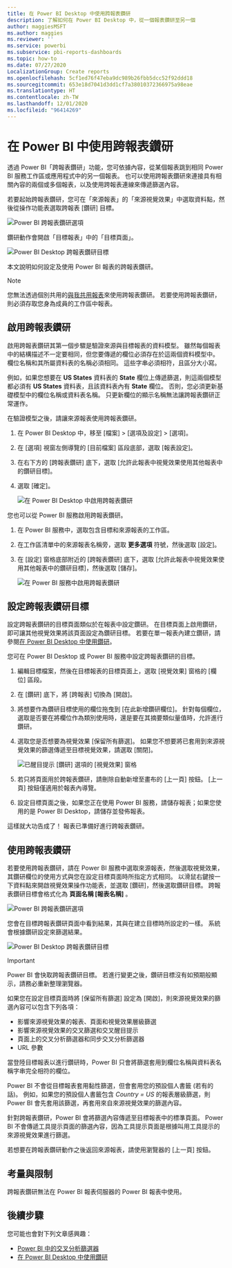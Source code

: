 ```yaml
---
title: 在 Power BI Desktop 中使用跨報表鑽研
description: 了解如何在 Power BI Desktop 中，從一個報表鑽研至另一個
author: maggiesMSFT
ms.author: maggies
ms.reviewer: ''
ms.service: powerbi
ms.subservice: pbi-reports-dashboards
ms.topic: how-to
ms.date: 07/27/2020
LocalizationGroup: Create reports
ms.openlocfilehash: 5cf1ed76f47eba9dc989b26fbb5dcc52f92ddd18
ms.sourcegitcommit: 653e18d7041d3dd1cf7a38010372366975a98eae
ms.translationtype: HT
ms.contentlocale: zh-TW
ms.lasthandoff: 12/01/2020
ms.locfileid: "96414269"
---
```

# <a name="use-cross-report-drill-through-in-power-bi"></a>在 Power BI 中使用跨報表鑽研

透過 Power BI「跨報表鑽研」功能，您可依據內容，從某個報表跳到相同 Power BI 服務工作區或應用程式中的另一個報表。 也可以使用跨報表鑽研來連接具有相關內容的兩個或多個報表，以及使用跨報表連線來傳遞篩選內容。 

若要起始跨報表鑽研，您可在「來源報表」的「來源視覺效果」中選取資料點，然後從操作功能表選取跨報表 [鑽研] 目標。 

![Power BI 跨報表鑽研選項](media/desktop-cross-report-drill-through/cross-report-drill-through-01.png)

鑽研動作會開啟「目標報表」中的「目標頁面」。 

![Power BI Desktop 跨報表鑽研目標](media/desktop-cross-report-drill-through/cross-report-drill-through-01a.png)

本文說明如何設定及使用 Power BI 報表的跨報表鑽研。

> [!NOTE]
> 您無法透過個別共用的[與我共用報表](../collaborate-share/service-share-dashboards.md#share-a-dashboard-or-report)來使用跨報表鑽研。 若要使用跨報表鑽研，則必須存取您身為成員的工作區中報表。

## <a name="enable-cross-report-drill-through"></a>啟用跨報表鑽研

啟用跨報表鑽研其第一個步驟是驗證來源與目標報表的資料模型。 雖然每個報表中的結構描述不一定要相同，但您要傳遞的欄位必須存在於這兩個資料模型中。 欄位名稱和其所屬資料表的名稱必須相同。 這些字串必須相符，且區分大小寫。

例如，如果您想要在 **US States** 資料表的 **State** 欄位上傳遞篩選，則這兩個模型都必須有 **US States** 資料表，且該資料表內有 **State** 欄位。 否則，您必須更新基礎模型中的欄位名稱或資料表名稱。 只更新欄位的顯示名稱無法讓跨報表鑽研正常運作。

在驗證模型之後，請讓來源報表使用跨報表鑽研。 

1. 在 Power BI Desktop 中，移至 [檔案] > [選項及設定] > [選項]。 
1. 在 [選項] 視窗左側導覽的 [目前檔案] 區段底部，選取 [報表設定]。 
1. 在右下方的 [跨報表鑽研] 底下，選取 [允許此報表中視覺效果使用其他報表中的鑽研目標]。 
1. 選取 [確定]。 
   
   ![在 Power BI Desktop 中啟用跨報表鑽研](media/desktop-cross-report-drill-through/cross-report-drill-through-02.png)

您也可以從 Power BI 服務啟用跨報表鑽研。
1. 在 Power BI 服務中，選取包含目標和來源報表的工作區。
1. 在工作區清單中的來源報表名稱旁，選取 **更多選項** 符號，然後選取 [設定]。 
1. 在 [設定] 窗格底部附近的 [跨報表鑽研] 底下，選取 [允許此報表中視覺效果使用其他報表中的鑽研目標]，然後選取 [儲存]。
   
   ![在 Power BI 服務中啟用跨報表鑽研](media/desktop-cross-report-drill-through/cross-report-drill-through-02a.png)

## <a name="set-up-a-cross-report-drill-through-target"></a>設定跨報表鑽研目標

設定跨報表鑽研的目標頁面類似於在報表中設定鑽研。 在目標頁面上啟用鑽研，即可讓其他視覺效果將該頁面設定為鑽研目標。 若要在單一報表內建立鑽研，請參閱[在 Power BI Desktop 中使用鑽研](desktop-drillthrough.md)。

您可在 Power BI Desktop 或 Power BI 服務中設定跨報表鑽研的目標。 
1. 編輯目標檔案，然後在目標報表的目標頁面上，選取 [視覺效果] 窗格的 [欄位] 區段。 
1. 在 [鑽研] 底下，將 [跨報表] 切換為 [開啟]。 
1. 將想要作為鑽研目標使用的欄位拖曳到 [在此新增鑽研欄位]。 針對每個欄位，選取是否要在將欄位作為類別使用時，還是要在其摘要類似量值時，允許進行鑽研。 
1. 選取您是否想要為視覺效果 [保留所有篩選]。 如果您不想要將已套用到來源視覺效果的篩選傳遞至目標視覺效果，請選取 [關閉]。
   
   ![已醒目提示 [鑽研] 選項的 [視覺效果] 窗格](media/desktop-cross-report-drill-through/cross-report-drill-through-03.png)
   
1. 若只將頁面用於跨報表鑽研，請刪除自動新增至畫布的 [上一頁] 按鈕。 [上一頁] 按鈕僅適用於報表內導覽。 
1. 設定目標頁面之後，如果您正在使用 Power BI 服務，請儲存報表；如果您使用的是 Power BI Desktop，請儲存並發佈報表。

這樣就大功告成了！ 報表已準備好進行跨報表鑽研。 

## <a name="use-cross-report-drill-through"></a>使用跨報表鑽研

若要使用跨報表鑽研，請在 Power BI 服務中選取來源報表，然後選取視覺效果，其鑽研欄位的使用方式與您在設定目標頁面時所指定方式相同。 以滑鼠右鍵按一下資料點來開啟視覺效果操作功能表，並選取 [鑽研]，然後選取鑽研目標。 跨報表鑽研目標會格式化為 **頁面名稱 [報表名稱]** 。

![Power BI 跨報表鑽研選項](media/desktop-cross-report-drill-through/cross-report-drill-through-01.png)

您會在目標跨報表鑽研頁面中看到結果，其與在建立目標時所設定的一樣。 系統會根據鑽研設定來篩選結果。

![Power BI Desktop 跨報表鑽研目標](media/desktop-cross-report-drill-through/cross-report-drill-through-01a.png)

> [!IMPORTANT]
> Power BI 會快取跨報表鑽研目標。 若進行變更之後，鑽研目標沒有如預期般顯示，請務必重新整理瀏覽器。 

如果您在設定目標頁面時將 [保留所有篩選] 設定為 [開啟]，則來源視覺效果的篩選內容可以包含下列各項： 

- 影響來源視覺效果的報表、頁面和視覺效果層級篩選 
- 影響來源視覺效果的交叉篩選和交叉醒目提示 
- 頁面上的交叉分析篩選器和同步交叉分析篩選器
- URL 參數

當登陸目標報表以進行鑽研時，Power BI 只會將篩選套用到欄位名稱與資料表名稱字串完全相符的欄位。 

Power BI 不會從目標報表套用黏性篩選，但會套用您的預設個人書籤 (若有的話)。 例如，如果您的預設個人書籤包含 *Country = US* 的報表層級篩選，則 Power BI 會先套用該篩選，再套用來自來源視覺效果的篩選內容。 

針對跨報表鑽研，Power BI 會將篩選內容傳遞至目標報表中的標準頁面。 Power BI 不會傳遞工具提示頁面的篩選內容，因為工具提示頁面是根據叫用工具提示的來源視覺效果進行篩選。

若想要在跨報表鑽研動作之後返回來源報表，請使用瀏覽器的 [上一頁] 按鈕。 

## <a name="considerations-and-limitations"></a>考量與限制

跨報表鑽研無法在 Power BI 報表伺服器的 Power BI 報表中使用。

## <a name="next-steps"></a>後續步驟

您可能也會對下列文章感興趣：

- [Power BI 中的交叉分析篩選器](../visuals/power-bi-visualization-slicers.md)
- [在 Power BI Desktop 中使用鑽研](desktop-drillthrough.md)
